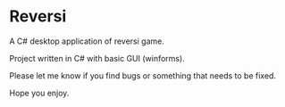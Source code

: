 # Reversi

A C# desktop application of reversi game.

Project written in C# with basic GUI (winforms).

Please let me know if you find bugs or something that needs to be fixed.

Hope you enjoy.


